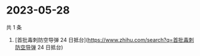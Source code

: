 # 2023-05-28

共 1 条

<!-- BEGIN -->
<!-- 最后更新时间 Sun May 28 2023 02:13:32 GMT+0800 (China Standard Time) -->

1. [首批毒刺防空导弹 24 日抵台](https://www.zhihu.com/search?q=首批毒刺防空导弹
   24 日抵台)

<!-- END -->
